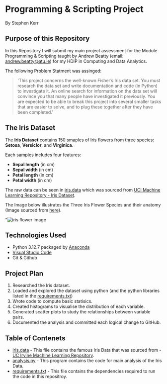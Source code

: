 # Programming & Scripting Project

By Stephen Kerr

## Purpose of this Repository 
In this Repository I will submit my main project assessment for the Module Programming & Scripting taught by Andrew Beatty (email: andrew.beatty@atu.ie) for my HDIP in Computing and Data Analytics.

The following Problem Statment was assinged: 
>'This project concerns the well-known Fisher’s Iris data set. You must research the data set
and write documentation and code (in Python) to investigate it. An online search for
information on the data set will convince you that many people have investigated it
previously. You are expected to be able to break this project into several smaller tasks that
are easier to solve, and to plug these together after they have been completed.'

## The Iris Dataset
The **Iris Dataset** contains 150 smaples of Iris flowers from three species: **Setosa**, **Versiclor**, and **Virginica**.

Each samples includes four features: 
- **Sepal length** (in cm)
- **Sepal width** (in cm)
- **Petal length** (in cm)
- **Petal width** (in cm)

The raw data can be seen in [iris.data](https://github.com/skerr17/pands_project/blob/main/iris.data) which was sourced from [UCI Machine Learning Repository - Iris Dataset](https://archive.ics.uci.edu/dataset/53/iris). 

The Image below illustrates the Three Iris Flower Species and their anatomy (Image sourced from [here](https://www.analyticsvidhya.com/blog/2022/06/iris-flowers-classification-using-machine-learning/)).

"![iris flower image](https://editor.analyticsvidhya.com/uploads/51518iris%20img1.png)


## Technologies Used 

- Python 3.12.7 packaged by [Anaconda](https://www.anaconda.com/download)
- [Visual Studio Code](https://visualstudio.microsoft.com/)
- Git & Github

## Project Plan
1. Researched the Iris dataset.
2. Loaded and explored the dataset using python (and the python libraries listed in the [requirements.txt](https://github.com/skerr17/pands_project/blob/main/requirements.txt))
3. Wrote code to compute basic statisics.
4. Created histograms to visualise the distribution of each variable.
5. Generated scatter plots to study the relationships between variable pairs.
6. Documented the analysis and committed each logical change to GitHub. 


## Table of Contenets 

- [iris.data](https://github.com/skerr17/pands_project/blob/main/iris.data) - This file contains the famous Iris Data that was sourced from - [UC Irvine Machine Learning Repository](https://archive.ics.uci.edu/dataset/53/iris).
- [analysis.py](https://github.com/skerr17/pands_project/blob/main/analysis.py) - This program contains the code for main analysis of the Iris Data. 
- [requirements.txt](https://github.com/skerr17/pands_project/blob/main/requirements.txt) - This file contains the dependencies required to run the code in this repositroy. 